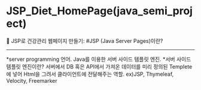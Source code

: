 # JSP_Diet_HomePage(java_semi_project)
:page_with_curl: JSP로 건강관리 웹페이지 만들기:
#JSP (Java Server Pages)이란?
<hr/>
*server programming 언어. Java를 이용한 서버 사이드 템플릿 엔진.
*서버 사이드 템플릿 엔진이란? 서버에서 DB 혹은 API에서 가져온 데이터를 미리 정의된 Templete에 넣어 Html을 그려서 클라이언트에 전달해주는 역할. ex)JSP, Thymeleaf, Velocity, Freemarker 
